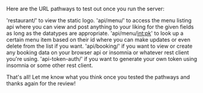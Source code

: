 Here are the URL pathways to test out once you run the server:

'restaurant/' to view the static logo.
'api/menu/' to access the menu listing api where you can view and post anything to your liking for the given fields as long as the datatypes are appropriate.
'api/menu/<int:pk>' to look up a certain menu item based on their id where you can make updates or even delete from the list if you want.
'api/booking/' if you want to view or create any booking data on your browser api or insomnia or whatever rest client you're using.
'api-token-auth/' if you want to generate your own token using insomnia or some other rest client.

That's all! Let me know what you think once you tested the pathways and thanks again for the review!

